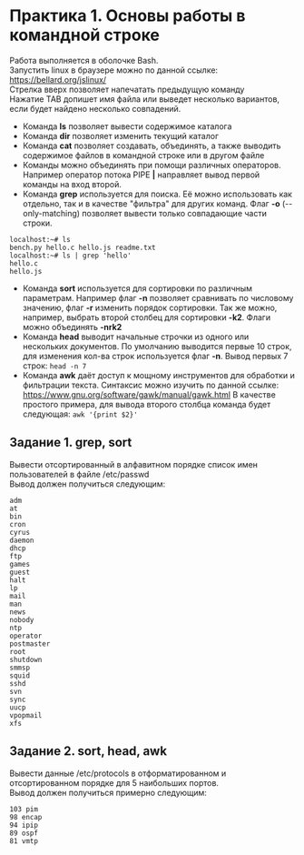 # Практика 1. Основы работы в командной строке

Работа выполняется в оболочке Bash.  
Запустить linux в браузере можно по данной ссылке: https://bellard.org/jslinux/  
Стрелка вверх позволяет напечатать предыдущую команду  
Нажатие TAB допишет имя файла или выведет несколько вариантов, если будет найдено несколько совпадений.  
* Команда **ls** позволяет вывести содержимое каталога
* Команда **dir** позволяет изменить текущий каталог
* Команда **cat** позволяет создавать, объединять, а также выводить содержимое файлов в командной строке или в другом файле
* Команды можно объединять при помощи различных операторов. Например оператор потока PIPE **|** направляет вывод первой команды на вход второй.
* Команда **grep** используется для поиска. Её можно использовать как отдельно, так и в качестве "фильтра" для других команд. Флаг **-o** (--only-matching) позволяет вывести только совпадающие части строки.
```
localhost:~# ls
bench.py hello.c hello.js readme.txt
localhost:~# ls | grep 'hello'
hello.c
hello.js
```
* Команда **sort** используется для сортировки по различным параметрам. Например флаг **-n** позволяет сравнивать по числовому значению, флаг **-r** изменить порядок сортировки. Так же можно, например, выбрать второй столбец для сортировки **-k2**. Флаги можно объединять **-nrk2**
* Команда **head** выводит начальные строчки из одного или нескольких документов. По умолчанию выводится первые 10 строк, для изменения кол-ва строк используется флаг **-n**. Вывод первых 7 строк: `head -n 7`
* Команда **awk** даёт доступ к мощному инструментов для обработки и фильтрации текста. Синтаксис можно изучить по данной ссылке: 
https://www.gnu.org/software/gawk/manual/gawk.html В качестве простого примера, для вывода второго столбца команда будет следующая: `awk '{print $2}'`

## Задание 1. grep, sort

Вывести отсортированный в алфавитном порядке список имен пользователей в файле /etc/passwd  
Вывод должен получиться следующим:
```
adm
at
bin
cron
cyrus
daemon
dhcp
ftp
games
guest
halt
lp
mail
man
news
nobody
ntp
operator
postmaster
root
shutdown
smmsp
squid
sshd
svn
sync
uucp
vpopmail
xfs
```
## Задание 2. sort, head, awk
Вывести данные /etc/protocols в отформатированном и отсортированном порядке для 5 наибольших портов.  
Вывод должен получиться примерно следующим:
```
103 pim
98 encap
94 ipip
89 ospf
81 vmtp
```
